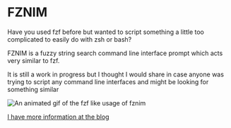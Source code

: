 # FZNIM

Have you used fzf before but wanted to script something a little too complicated to easily do with zsh or bash?

FZNIM is a fuzzy string search command line interface prompt which acts very similar to fzf.

It is still a work in progress but I thought I would share in case anyone was trying to script any command line interfaces and might be looking for something similar

![An animated gif of the fzf like usage of fznim](fznim.gif)

[I have more information at the blog](https://bradbarrows.com/post/fznim)